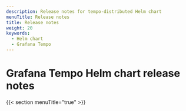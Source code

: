 ```yaml
---
description: Release notes for tempo-distributed Helm chart
menuTitle: Release notes
title: Release notes
weight: 20
keywords:
  - Helm chart
  - Grafana Tempo
---
```


# Grafana Tempo Helm chart release notes

{{< section menuTitle="true" >}}
